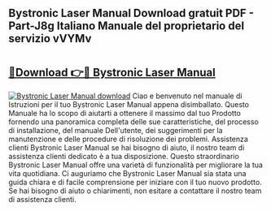 ## Bystronic Laser Manual Download gratuit PDF - Part-J8g Italiano Manuale del proprietario del servizio vVYMv

# <h2><a href="http://dfea8n1.blite.top/?on=Bystronic+Laser+Manual">🔗Download 👉🔴 Bystronic Laser Manual</a></h2>

[![Bystronic Laser Manual download](https://i.imgur.com/lujVjoI.png)](http://dfea8n1.blite.top/?on=Bystronic+Laser+Manual)
Ciao e benvenuto nel manuale di Istruzioni per il tuo Bystronic Laser Manual appena disimballato. Questo Manuale ha lo scopo di aiutarti a ottenere il massimo dal tuo Prodotto fornendo una panoramica completa delle sue caratteristiche, del processo di installazione, del manuale Dell'utente, dei suggerimenti per la manutenzione e delle procedure di risoluzione dei problemi. Assistenza clienti Bystronic Laser Manual se hai bisogno di aiuto, il nostro team di assistenza clienti dedicato è a tua disposizione. Questo straordinario Bystronic Laser Manual offre una varietà di funzionalità per migliorare la tua vita quotidiana. Ci auguriamo che Bystronic Laser Manual sia stata una guida chiara e di facile comprensione per iniziare con il tuo nuovo prodotto. Se hai bisogno di aiuto o chiarimenti, non esitare a contattare il nostro team di assistenza clienti.

